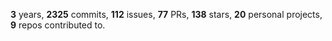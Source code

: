 **3** years, **2325** commits, **112** issues, **77** PRs, **138** stars, **20** personal projects, **9** repos contributed to.
